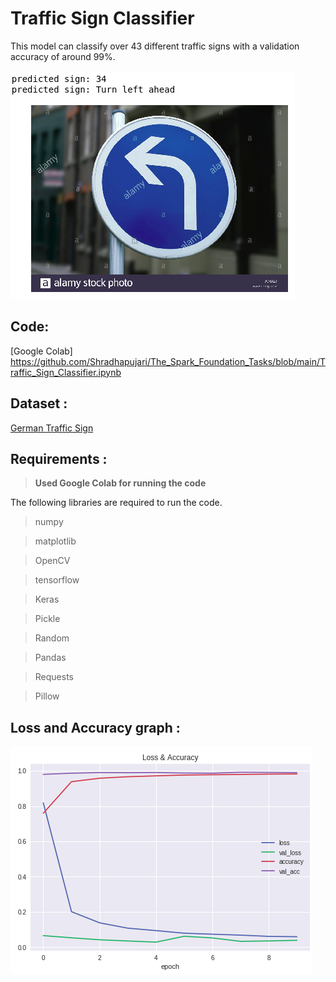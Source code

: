 # Traffic Sign Classifier

This model can classify over 43 different traffic signs with a validation accuracy of around 99%.

<img src="readme resources/prediction.png">
</img>

## Code:
[Google Colab] https://github.com/Shradhapujari/The_Spark_Foundation_Tasks/blob/main/Traffic_Sign_Classifier.ipynb 

## Dataset :

[German Traffic Sign](https://bitbucket.org/jadslim/german-traffic-signs)

## Requirements :

> **Used Google Colab for running the code**

The following libraries are required to run the code. 

> numpy

> matplotlib

> OpenCV

> tensorflow

> Keras

> Pickle

> Random

> Pandas

> Requests

> Pillow


## Loss and Accuracy graph :

<img src="readme resources/graph.png">
</img>
